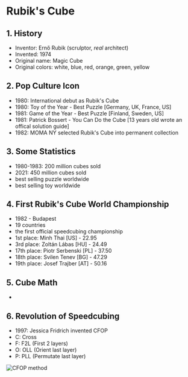 <style>
.page-header {
  display: none;
}

.cube {
  position: absolute;
  left: 0;
  top: 0;
  opacity: 0.5;
  height: 246px;
  width: 100%;
  background-image: url("images/cube-tiles.png");
  background-repeat: repeat;
}
</style>
<div class="cube">
</div>


# Rubik's Cube

## 1. History
- Inventor: Ernő Rubik (scrulptor, *real* architect)
- Invented: 1974
- Original name: Magic Cube
- Original colors: white, blue, red, orange, green, yellow


## 2. Pop Culture Icon
- 1980: International debut as Rubik's Cube
- 1980: Toy of the Year - Best Puzzle [Germany, UK, France, US]
- 1981: Game of the Year - Best Puzzle [Finland, Sweden, US]
- 1981: Patrick Bossert - You Can Do the Cube [13 years old wrote an offical solution guide]
- 1982: MOMA NY selected Rubik's Cube into permanent collection

## 3. Some Statistics
- 1980-1983: 200 million cubes sold
- 2021: 450 million cubes sold
- best selling puzzle worldwide
- best selling toy worldwide

## 4. First Rubik's Cube World Championship
- 1982 - Budapest
- 19 countries
- the first official speedcubing championship
- 1st place: Minh Thai [US] - 22.95
- 3rd place: Zoltán Lábas [HU] - 24.49
- 17th place: Piotr Serbenski [PL] - 37.50
- 18th place: Svilen Tenev [BG] - 47.29
- 19th place: Josef Trajber [AT] - 50.16


## 5. Cube Math
-

## 6. Revolution of Speedcubing
- 1997: Jessica Fridrich invented CFOP
- C: Cross
- F: F2L (First 2 layers)
- O: OLL (Orient last layer)
- P: PLL (Permutate last layer)


![CFOP method](https://pbs.twimg.com/media/E6zVXUoVoAMHlSY.jpg)
